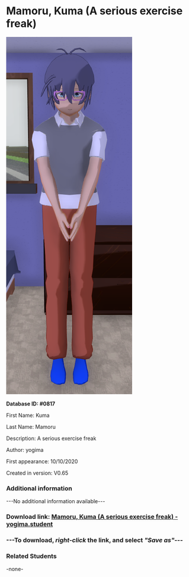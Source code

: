 # Mamoru, Kuma (A serious exercise freak)

<img src="../../Files/Images/Mamoru, Kuma (A serious exercise freak).png" title="Mamoru, Kuma (A serious exercise freak) - yogima">

**Database ID: #0817**

First Name: Kuma

Last Name: Mamoru

Description: A serious exercise freak

Author: yogima

First appearance: 10/10/2020

Created in version: V0.65

### Additional information

---No additional information available---

### Download link: <a href="https://raw.githubusercontent.com/Arbiter1223/Daigaku-Gurashi-Custom-Students/master/Files/Student%20Files/Mamoru%2C%20Kuma%20(A%20serious%20exercise%20freak)%20-%20yogima.student">Mamoru, Kuma (A serious exercise freak) - yogima.student</a>

### ---**To download, _right-click_ the link, and select _"Save as"_**---

### Related Students

-none-
